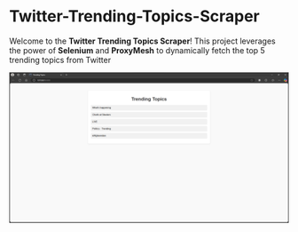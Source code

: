# Twitter-Trending-Topics-Scraper
Welcome to the **Twitter Trending Topics Scraper**! This project leverages the power of **Selenium** and **ProxyMesh** to dynamically fetch the top 5 trending topics from Twitter

![SC](https://github.com/SutharAtul/Twitter-Trending-Topics-Scraper/blob/main/Screenshot%202024-12-26%20023800.png)
